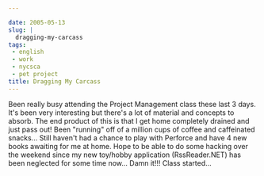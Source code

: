 ```yaml
---

date: 2005-05-13
slug: |
  dragging-my-carcass
tags:
 - english
 - work
 - nycsca
 - pet project
title: Dragging My Carcass
---
```


Been really busy attending the Project Management class these last 3
days. It's been very interesting but there's a lot of material and
concepts to absorb. The end product of this is that I get home
completely drained and just pass out! Been "running" off of a million
cups of coffee and caffeinated snacks... Still haven't had a chance to
play with Perforce and have 4 new books awaiting for me at home. Hope to
be able to do some hacking over the weekend since my new toy/hobby
application (RssReader.NET) has been neglected for some time now... Damn
it!!! Class started...
